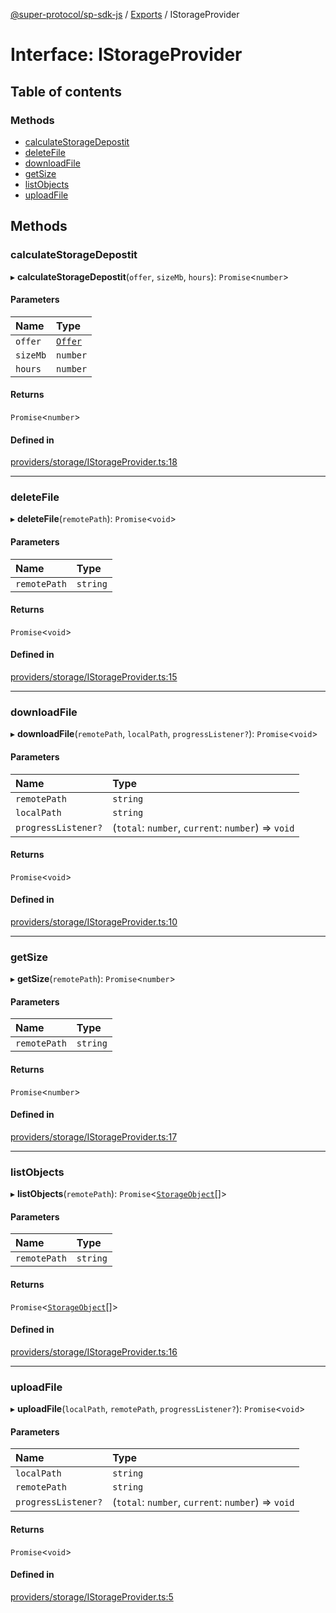 [@super-protocol/sp-sdk-js](../README.md) / [Exports](../modules.md) / IStorageProvider

# Interface: IStorageProvider

## Table of contents

### Methods

- [calculateStorageDepostit](IStorageProvider.md#calculatestoragedepostit)
- [deleteFile](IStorageProvider.md#deletefile)
- [downloadFile](IStorageProvider.md#downloadfile)
- [getSize](IStorageProvider.md#getsize)
- [listObjects](IStorageProvider.md#listobjects)
- [uploadFile](IStorageProvider.md#uploadfile)

## Methods

### calculateStorageDepostit

▸ **calculateStorageDepostit**(`offer`, `sizeMb`, `hours`): `Promise`<`number`\>

#### Parameters

| Name | Type |
| :------ | :------ |
| `offer` | [`Offer`](../classes/Offer.md) |
| `sizeMb` | `number` |
| `hours` | `number` |

#### Returns

`Promise`<`number`\>

#### Defined in

[providers/storage/IStorageProvider.ts:18](https://github.com/Super-Protocol/sp-sdk-js/blob/6811aa1/src/providers/storage/IStorageProvider.ts#L18)

___

### deleteFile

▸ **deleteFile**(`remotePath`): `Promise`<`void`\>

#### Parameters

| Name | Type |
| :------ | :------ |
| `remotePath` | `string` |

#### Returns

`Promise`<`void`\>

#### Defined in

[providers/storage/IStorageProvider.ts:15](https://github.com/Super-Protocol/sp-sdk-js/blob/6811aa1/src/providers/storage/IStorageProvider.ts#L15)

___

### downloadFile

▸ **downloadFile**(`remotePath`, `localPath`, `progressListener?`): `Promise`<`void`\>

#### Parameters

| Name | Type |
| :------ | :------ |
| `remotePath` | `string` |
| `localPath` | `string` |
| `progressListener?` | (`total`: `number`, `current`: `number`) => `void` |

#### Returns

`Promise`<`void`\>

#### Defined in

[providers/storage/IStorageProvider.ts:10](https://github.com/Super-Protocol/sp-sdk-js/blob/6811aa1/src/providers/storage/IStorageProvider.ts#L10)

___

### getSize

▸ **getSize**(`remotePath`): `Promise`<`number`\>

#### Parameters

| Name | Type |
| :------ | :------ |
| `remotePath` | `string` |

#### Returns

`Promise`<`number`\>

#### Defined in

[providers/storage/IStorageProvider.ts:17](https://github.com/Super-Protocol/sp-sdk-js/blob/6811aa1/src/providers/storage/IStorageProvider.ts#L17)

___

### listObjects

▸ **listObjects**(`remotePath`): `Promise`<[`StorageObject`](../modules.md#storageobject)[]\>

#### Parameters

| Name | Type |
| :------ | :------ |
| `remotePath` | `string` |

#### Returns

`Promise`<[`StorageObject`](../modules.md#storageobject)[]\>

#### Defined in

[providers/storage/IStorageProvider.ts:16](https://github.com/Super-Protocol/sp-sdk-js/blob/6811aa1/src/providers/storage/IStorageProvider.ts#L16)

___

### uploadFile

▸ **uploadFile**(`localPath`, `remotePath`, `progressListener?`): `Promise`<`void`\>

#### Parameters

| Name | Type |
| :------ | :------ |
| `localPath` | `string` |
| `remotePath` | `string` |
| `progressListener?` | (`total`: `number`, `current`: `number`) => `void` |

#### Returns

`Promise`<`void`\>

#### Defined in

[providers/storage/IStorageProvider.ts:5](https://github.com/Super-Protocol/sp-sdk-js/blob/6811aa1/src/providers/storage/IStorageProvider.ts#L5)
